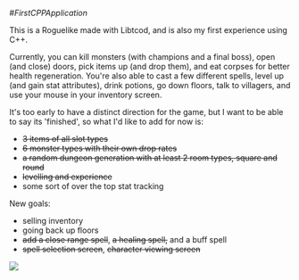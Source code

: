 #_FirstCPPApplication_

This is a Roguelike made with Libtcod, and is also my first experience using C++.

Currently, you can kill monsters (with champions and a final boss), open (and
close) doors, pick items up (and drop them), and eat corpses for better health
regeneration. You're also able to cast a few different spells, level up (and
gain stat attributes), drink potions, go down floors, talk to villagers, and
use your mouse in your inventory screen.

It's too early to have a distinct direction for the game, but I want to be able to say its 'finished', so what I'd like to add for now is:

* ~~3 items of all slot types~~
* ~~6 monster types with their own drop rates~~
* ~~a random dungeon generation with at least 2 room types, square and round~~
* ~~levelling and experience~~
* some sort of over the top stat tracking

New goals:

* selling inventory
* going back up floors
* ~~add a close range spell~~, ~~a healing spell,~~ and a buff spell
* ~~spell selection screen~~, ~~character viewing screen~~


![](https://raw.github.com/tankorsmash/FirstCPPApplication/master/Screenshot_20Mar2014.png)
